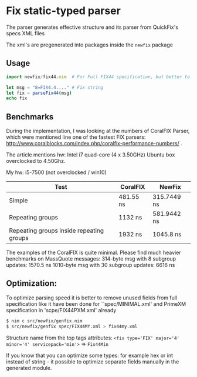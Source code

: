 # Fix static-typed parser

The parser generates effective structure and its parser from QuickFix's specs XML files

The xml's are pregenerated into packages inside the ``newfix`` package

## Usage
```nim
import newfix/fix44.nim  # For Full FIX44 specification, but better to optimize

let msg = "8=FIX4.4...." # Fix string
let fix = parseFix44(msg)
echo fix
```

## Benchmarks

During the implementation, I was looking at the numbers of CoralFIX Parser, which were mentioned line one of the fastest FIX parsers: http://www.coralblocks.com/index.php/coralfix-performance-numbers/ .

The article mentions hw: Intel i7 quad-core (4 x 3.50GHz) Ubuntu box overclocked to 4.50Ghz.

My hw: i5-7500 (not overclocked / win10)

|  Test                                    | CoralFIX  | NewFix      |
|------------------------------------------|-----------|-------------|
| Simple                                   | 481.55 ns | 315.7449 ns |
| Repeating groups                         | 1132 ns   | 581.9442 ns |
| Repeating groups inside repeating groups | 1932 ns   | 1045.8 ns   |


The examples of the CoralFIX is quite minimal. Please find much heavier benchmarks on MassQuote messages:
314-byte msg with 8 subgroup updates: 1570.5 ns
1010-byte msg with 30 subgroup updates: 6616 ns

## Optimization:

To optimize parsing speed it is better to remove unused fields from full specification like it have been done for ``spec/MINIMAL.xml' and PrimeXM specification in 'scpe/FIX44PXM.xml' already

```bash
$ nim c src/newfix/genfix.nim
$ src/newfix/genfix spec/FIX44MY.xml > fix44my.xml
```

Structure name from the top tags attributes: ``<fix type='FIX' major='4' minor='4' servicepack='min'>`` => ``Fix44Min``

If you know that you can optimize some types: for example hex or int instead of string - it possible to optimize separate fields manually in the generated module.



